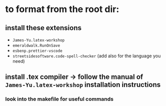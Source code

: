 # to format from the root dir:

## install these extensions

- `James-Yu.latex-workshop`
- `emeraldwalk.RunOnSave`
- `esbenp.prettier-vscode`
- `streetsidesoftware.code-spell-checker` (add also for the language you need)

## install .tex compiler -> follow the manual of `James-Yu.latex-workshop` installation instructions

### look into the makefile for useful commands
